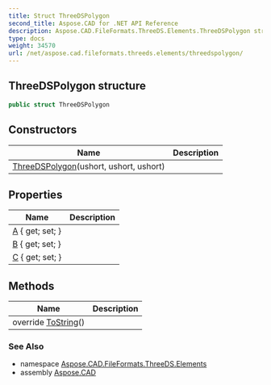 ```yaml
---
title: Struct ThreeDSPolygon
second_title: Aspose.CAD for .NET API Reference
description: Aspose.CAD.FileFormats.ThreeDS.Elements.ThreeDSPolygon struct. 
type: docs
weight: 34570
url: /net/aspose.cad.fileformats.threeds.elements/threedspolygon/
---
```

## ThreeDSPolygon structure

```csharp
public struct ThreeDSPolygon
```

## Constructors

| Name | Description |
| --- | --- |
| [ThreeDSPolygon](threedspolygon/)(ushort, ushort, ushort) |  |

## Properties

| Name | Description |
| --- | --- |
| [A](../../aspose.cad.fileformats.threeds.elements/threedspolygon/a/) { get; set; } |  |
| [B](../../aspose.cad.fileformats.threeds.elements/threedspolygon/b/) { get; set; } |  |
| [C](../../aspose.cad.fileformats.threeds.elements/threedspolygon/c/) { get; set; } |  |

## Methods

| Name | Description |
| --- | --- |
| override [ToString](../../aspose.cad.fileformats.threeds.elements/threedspolygon/tostring/)() |  |

### See Also

* namespace [Aspose.CAD.FileFormats.ThreeDS.Elements](../../aspose.cad.fileformats.threeds.elements/)
* assembly [Aspose.CAD](../../)


